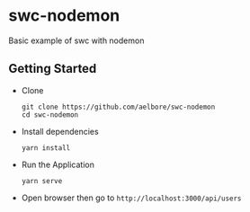 # swc-nodemon
Basic example of swc with nodemon

Getting Started
------------
  * Clone
    ```
    git clone https://github.com/aelbore/swc-nodemon
    cd swc-nodemon
    ```
  * Install dependencies
    ```
    yarn install
    ```
  * Run the Application
    ```
    yarn serve
    ```
  * Open browser then go to `http://localhost:3000/api/users`